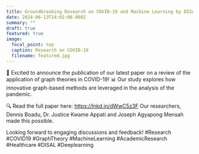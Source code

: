 ```yaml
---
title: Groundbreaking Research on COVID-19 and Machine Learning by DISAL Scholars
date: 2024-06-13T14:02:00.000Z
summary: ""
draft: true
featured: true
image:
  focal_point: top
  caption: Research on COVID-19
  filename: featured.jpg
---
```


🚀 Excited to announce the publication of our latest paper on a review of the application of graph theories in COVID-19! 📊 Our study explores how innovative graph-based methods are leveraged in the analysis of the pandemic.

<!--more-->
🔍 Read the full paper here: https://lnkd.in/dWwC5z3F
Our researchers, Dennis Boadu, Dr. Justice Kwame Appati and Joseph Agyapong Mensah made this possible.

Looking forward to engaging discussions and feedback!
#Research #COVID19 #GraphTheory #MachineLearning #AcademicResearch #Healthcare #DISAL #Deeplearning
